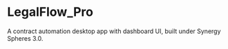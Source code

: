 # LegalFlow_Pro
A contract automation desktop app with dashboard UI, built under Synergy Spheres 3.0.
